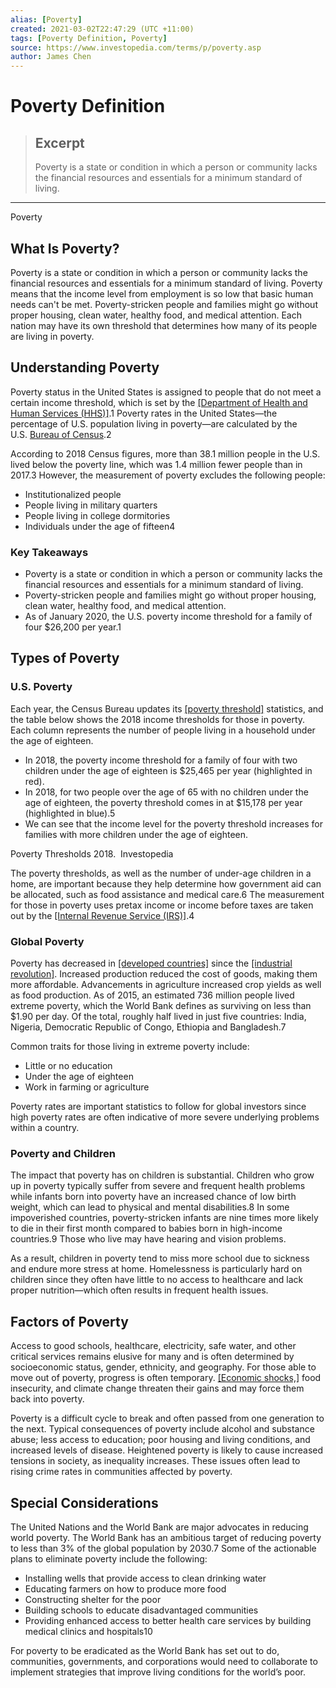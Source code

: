 ```yaml
---
alias: [Poverty]
created: 2021-03-02T22:47:29 (UTC +11:00)
tags: [Poverty Definition, Poverty]
source: https://www.investopedia.com/terms/p/poverty.asp
author: James Chen
---
```


# Poverty Definition

> ## Excerpt
> Poverty is a state or condition in which a person or community lacks the financial resources and essentials for a minimum standard of living.

---

Poverty
## What Is Poverty?

Poverty is a state or condition in which a person or community lacks the financial resources and essentials for a minimum standard of living. Poverty means that the income level from employment is so low that basic human needs can't be met. Poverty-stricken people and families might go without proper housing, clean water, healthy food, and medical attention. Each nation may have its own threshold that determines how many of its people are living in poverty.

## Understanding Poverty

Poverty status in the United States is assigned to people that do not meet a certain income threshold, which is set by the [[Department of Health and Human Services (HHS)]](https://www.investopedia.com/terms/u/us-department-health-and-human-services-hhs.asp).1 Poverty rates in the United States—the percentage of U.S. population living in poverty—are calculated by the U.S. [Bureau of Census](https://www.investopedia.com/terms/b/bureauofcensus.asp).2

According to 2018 Census figures, more than 38.1 million people in the U.S. lived below the poverty line, which was 1.4 million fewer people than in 2017.3 However, the measurement of poverty excludes the following people:

-   Institutionalized people
-   People living in military quarters
-   People living in college dormitories
-   Individuals under the age of fifteen4

### Key Takeaways

-   Poverty is a state or condition in which a person or community lacks the financial resources and essentials for a minimum standard of living.
-   Poverty-stricken people and families might go without proper housing, clean water, healthy food, and medical attention.
-   As of January 2020, the U.S. poverty income threshold for a family of four $26,200 per year.1

## Types of Poverty

### U.S. Poverty

Each year, the Census Bureau updates its [[poverty threshold]](https://www.census.gov/data/tables/time-series/demo/income-poverty/historical-poverty-thresholds.html) statistics, and the table below shows the 2018 income thresholds for those in poverty. Each column represents the number of people living in a household under the age of eighteen.

-   In 2018, the poverty income threshold for a family of four with two children under the age of eighteen is $25,465 per year (highlighted in red).
-   In 2018, for two people over the age of 65 with no children under the age of eighteen, the poverty threshold comes in at $15,178 per year (highlighted in blue).5
-   We can see that the income level for the poverty threshold increases for families with more children under the age of eighteen.

Poverty Thresholds 2018.  Investopedia

The poverty thresholds, as well as the number of under-age children in a home, are important because they help determine how government aid can be allocated, such as food assistance and medical care.6 The measurement for those in poverty uses pretax income or income before taxes are taken out by the [[Internal Revenue Service (IRS)]](https://www.investopedia.com/terms/i/irs.asp).4

### Global Poverty

Poverty has decreased in [[developed countries]](https://www.investopedia.com/terms/d/developed-economy.asp) since the [[industrial revolution]](https://www.investopedia.com/terms/i/industrial-revolution.asp). Increased production reduced the cost of goods, making them more affordable. Advancements in agriculture increased crop yields as well as food production. As of 2015, an estimated 736 million people lived extreme poverty, which the World Bank defines as surviving on less than $1.90 per day. Of the total, roughly half lived in just five countries: India, Nigeria, Democratic Republic of Congo, Ethiopia and Bangladesh.7

Common traits for those living in extreme poverty include:

-   Little or no education
-   Under the age of eighteen
-   Work in farming or agriculture

Poverty rates are important statistics to follow for global investors since high poverty rates are often indicative of more severe underlying problems within a country.

### Poverty and Children

The impact that poverty has on children is substantial. Children who grow up in poverty typically suffer from severe and frequent health problems while infants born into poverty have an increased chance of low birth weight, which can lead to physical and mental disabilities.8 In some impoverished countries, poverty-stricken infants are nine times more likely to die in their first month compared to babies born in high-income countries.9 Those who live may have hearing and vision problems.

As a result, children in poverty tend to miss more school due to sickness and endure more stress at home. Homelessness is particularly hard on children since they often have little to no access to healthcare and lack proper nutrition—which often results in frequent health issues.

## Factors of Poverty

Access to good schools, healthcare, electricity, safe water, and other critical services remains elusive for many and is often determined by socioeconomic status, gender, ethnicity, and geography. For those able to move out of poverty, progress is often temporary. [[Economic shocks,]](https://www.investopedia.com/terms/e/economic-shock.asp) food insecurity, and climate change threaten their gains and may force them back into poverty.

Poverty is a difficult cycle to break and often passed from one generation to the next. Typical consequences of poverty include alcohol and substance abuse; less access to education; poor housing and living conditions, and increased levels of disease. Heightened poverty is likely to cause increased tensions in society, as inequality increases. These issues often lead to rising crime rates in communities affected by poverty.

## Special Considerations

The United Nations and the World Bank are major advocates in reducing world poverty. The World Bank has an ambitious target of reducing poverty to less than 3% of the global population by 2030.7 Some of the actionable plans to eliminate poverty include the following:

-   Installing wells that provide access to clean drinking water
-   Educating farmers on how to produce more food
-   Constructing shelter for the poor
-   Building schools to educate disadvantaged communities
-   Providing enhanced access to better health care services by building medical clinics and hospitals10

For poverty to be eradicated as the World Bank has set out to do, communities, governments, and corporations would need to collaborate to implement strategies that improve living conditions for the world’s poor.
